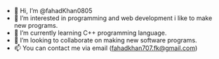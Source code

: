 - 👋 Hi, I’m @fahadKhan0805
- 👀 I’m interested in programming and web development i like to make new programs.
- 🌱 I’m currently learning C++ programming language.
- 💞️ I’m looking to collaborate on making new software programs.
- 📫 You can contact me via email (fahadkhan707.fk@gmail.com)

<!---
fahadKhan0805/fahadKhan0805 is a ✨ special ✨ repository because its `README.md` (this file) appears on your GitHub profile.
You can click the Preview link to take a look at your changes.
--->
